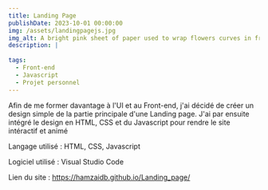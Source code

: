 ```yaml
---
title: Landing Page
publishDate: 2023-10-01 00:00:00
img: /assets/landingpagejs.jpg
img_alt: A bright pink sheet of paper used to wrap flowers curves in front of rich blue background
description: |
  
tags:
  - Front-end
  - Javascript
  - Projet personnel
---
```

Afin de me former davantage à l'UI et au Front-end, j'ai décidé de créer un design simple de la partie principale d'une Landing page.
J'ai par ensuite intégré le design en HTML, CSS et du Javascript pour rendre le site intéractif et animé

Langage utilisé : HTML, CSS, Javascript

Logiciel utilisé : Visual Studio Code

Lien du site : https://hamzaidb.github.io/Landing_page/